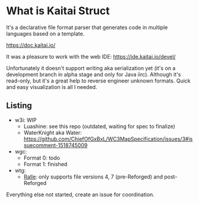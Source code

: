 # What is Kaitai Struct

It's a declarative file format parser that generates code in multiple languages based on a template.

<https://doc.kaitai.io/>

It was a pleasure to work with the web IDE:
https://ide.kaitai.io/devel/

Unfortunately it doesn't support writing aka serialization yet (it's on a development branch in alpha stage and only for Java iirc).
Although it's read-only, but it's a great help to reverse engineer unknown formats. Quick and easy visualization is all I needed.

## Listing

- w3i: WIP
	- Luashine: see this repo (outdated, waiting for spec to finalize)
	- WaterKnight aka Water: https://github.com/ChiefOfGxBxL/WC3MapSpecification/issues/3#issuecomment-1518745009
- wgc:
	- Format 0: todo
	- Format 1: finished
- wtg:
	- [Ralle](https://github.com/HiveWorkshop/Formats): only supports file versions 4, 7 (pre-Reforged) and post-Reforged

Everything else not started, create an issue for coordination.
